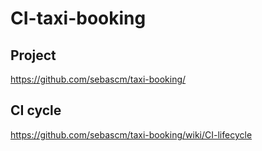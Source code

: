 # CI-taxi-booking

## Project
https://github.com/sebascm/taxi-booking/

## CI cycle
https://github.com/sebascm/taxi-booking/wiki/CI-lifecycle
